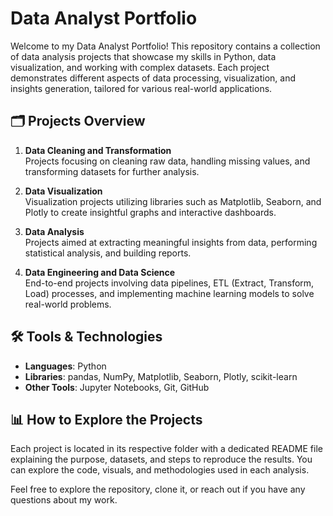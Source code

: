 # Data Analyst Portfolio

Welcome to my Data Analyst Portfolio! This repository contains a collection of data analysis projects that showcase my skills in Python, data visualization, and working with complex datasets. Each project demonstrates different aspects of data processing, visualization, and insights generation, tailored for various real-world applications.

## 🗂️ Projects Overview

1. **Data Cleaning and Transformation**  
   Projects focusing on cleaning raw data, handling missing values, and transforming datasets for further analysis.

2. **Data Visualization**  
   Visualization projects utilizing libraries such as Matplotlib, Seaborn, and Plotly to create insightful graphs and interactive dashboards.

3. **Data Analysis**  
   Projects aimed at extracting meaningful insights from data, performing statistical analysis, and building reports.

4. **Data Engineering and Data Science**  
   End-to-end projects involving data pipelines, ETL (Extract, Transform, Load) processes, and implementing machine learning models to solve real-world problems.

## 🛠️ Tools & Technologies

- **Languages**: Python
- **Libraries**: pandas, NumPy, Matplotlib, Seaborn, Plotly, scikit-learn
- **Other Tools**: Jupyter Notebooks, Git, GitHub

## 📊 How to Explore the Projects

Each project is located in its respective folder with a dedicated README file explaining the purpose, datasets, and steps to reproduce the results. You can explore the code, visuals, and methodologies used in each analysis.

Feel free to explore the repository, clone it, or reach out if you have any questions about my work.

